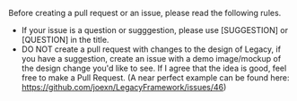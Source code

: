 Before creating a pull request or an issue, please read the following rules.

- If your issue is a question or sugggestion, please use [SUGGESTION] or [QUESTION] in the title.
- DO NOT create a pull request with changes to the design of Legacy, if you have a suggestion, create an issue with a demo image/mockup of the design change you'd like to see. If I agree that the idea is good, feel free to make a Pull Request. (A near perfect example can be found here: https://github.com/joexn/LegacyFramework/issues/46)
